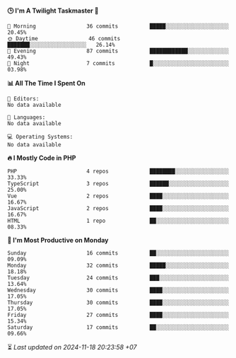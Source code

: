 <!--START_SECTION:readme-stats-->
**🕒 I'm A Twilight Taskmaster 🌆**

```text
🌅 Morning                36 commits          █████░░░░░░░░░░░░░░░░░░░░   20.45%
🌞 Daytime                46 commits          ███████░░░░░░░░░░░░░░░░░░   26.14%
🌆 Evening                87 commits          ████████████░░░░░░░░░░░░░   49.43%
🌙 Night                  7 commits           █░░░░░░░░░░░░░░░░░░░░░░░░   03.98%
```

**📊 All The Time I Spent On**

```text
📝 Editors:
No data available

💬 Languages:
No data available

💻 Operating Systems:
No data available
```

**🔥 I Mostly Code in PHP**

```text
PHP                      4 repos             ████████░░░░░░░░░░░░░░░░░   33.33%
TypeScript               3 repos             ██████░░░░░░░░░░░░░░░░░░░   25.00%
Vue                      2 repos             ████░░░░░░░░░░░░░░░░░░░░░   16.67%
JavaScript               2 repos             ████░░░░░░░░░░░░░░░░░░░░░   16.67%
HTML                     1 repo              ██░░░░░░░░░░░░░░░░░░░░░░░   08.33%
```

**📅 I'm Most Productive on Monday**

```text
Sunday                   16 commits          ██░░░░░░░░░░░░░░░░░░░░░░░   09.09%
Monday                   32 commits          █████░░░░░░░░░░░░░░░░░░░░   18.18%
Tuesday                  24 commits          ███░░░░░░░░░░░░░░░░░░░░░░   13.64%
Wednesday                30 commits          ████░░░░░░░░░░░░░░░░░░░░░   17.05%
Thursday                 30 commits          ████░░░░░░░░░░░░░░░░░░░░░   17.05%
Friday                   27 commits          ████░░░░░░░░░░░░░░░░░░░░░   15.34%
Saturday                 17 commits          ██░░░░░░░░░░░░░░░░░░░░░░░   09.66%
```



⏳ *Last updated on 2024-11-18 20:23:58 +07*
<!--END_SECTION:readme-stats-->